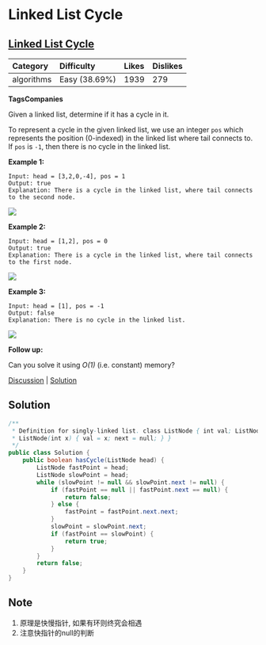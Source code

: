 # Linked List Cycle

## [Linked List Cycle](https://leetcode.com/problems/linked-list-cycle/description/)

| Category | Difficulty | Likes | Dislikes |
| :--- | :--- | :--- | :--- |
| algorithms | Easy \(38.69%\) | 1939 | 279 |

**TagsCompanies**

Given a linked list, determine if it has a cycle in it.

To represent a cycle in the given linked list, we use an integer `pos` which represents the position \(0-indexed\) in the linked list where tail connects to. If `pos` is `-1`, then there is no cycle in the linked list.

**Example 1:**

```text
Input: head = [3,2,0,-4], pos = 1
Output: true
Explanation: There is a cycle in the linked list, where tail connects to the second node.
```

![](https://assets.leetcode.com/uploads/2018/12/07/circularlinkedlist.png)

**Example 2:**

```text
Input: head = [1,2], pos = 0
Output: true
Explanation: There is a cycle in the linked list, where tail connects to the first node.
```

![](https://assets.leetcode.com/uploads/2018/12/07/circularlinkedlist_test2.png)

**Example 3:**

```text
Input: head = [1], pos = -1
Output: false
Explanation: There is no cycle in the linked list.
```

![](https://assets.leetcode.com/uploads/2018/12/07/circularlinkedlist_test3.png)

**Follow up:**

Can you solve it using _O\(1\)_ \(i.e. constant\) memory?

[Discussion](https://leetcode.com/problems/linked-list-cycle/discuss/?currentPage=1&orderBy=most_votes&query=) \| [Solution](https://leetcode.com/problems/linked-list-cycle/solution/)

## Solution

```java
/**
 * Definition for singly-linked list. class ListNode { int val; ListNode next;
 * ListNode(int x) { val = x; next = null; } }
 */
public class Solution {
    public boolean hasCycle(ListNode head) {
        ListNode fastPoint = head;
        ListNode slowPoint = head;
        while (slowPoint != null && slowPoint.next != null) {
            if (fastPoint == null || fastPoint.next == null) {
                return false;
            } else {
                fastPoint = fastPoint.next.next;
            }
            slowPoint = slowPoint.next;
            if (fastPoint == slowPoint) {
                return true;
            }
        }
        return false;
    }
}
```

## Note

1. 原理是快慢指针, 如果有环则终究会相遇
2. 注意快指针的null的判断

